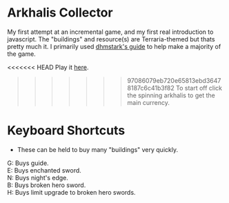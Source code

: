 # Arkhalis Collector
My first attempt at an incremental game, and my first real introduction to javascript. The "buildings" and resource(s) are Terraria-themed 
but thats pretty much it. I primarily used [dhmstark's guide](https://kastark.co.uk/articles/incrementals.html) to help make a majority of the game.

<<<<<<< HEAD
Play it [here](https://lisianthus1228.github.io/lisianthus/).
>>>>>>> 97086079eb720e65813ebd36478187c6c41b3f82
To start off click the spinning arkhalis to get the main currency.

# Keyboard Shortcuts
- These can be held to buy many "buildings" very quickly.

G: Buys guide.  
E: Buys enchanted sword.  
N: Buys night's edge.  
B: Buys broken hero sword.  
H: Buys limit upgrade to broken hero swords.  

